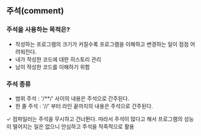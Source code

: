 ## 주석(comment)

### 주석을 사용하는 목적은?
- 작성하는 프로그램의 크기가 커질수록 프로그램을 이해하고 변경하는 일이 점점 어려워진다.
- 내가 작성한 코드에 대한 히스토리 관리
- 남이 작성한 코드를 이해하기 위함

### 주석 종류
- 범위 주석 : '/**/' 사이의 내용은 주석으로 간주된다.
- 한 줄 주석  : '//' 부터 라인 끝까지의 내용은 주석으로 간주된다.

✓ 컴파일러는 주석을 무시하고 건너뛴다. 따라서 주석이 많다고 해서 프로그램의 성능이 떨어지는 일은 없으니 안심하고 주석을 적즉적으로 활용